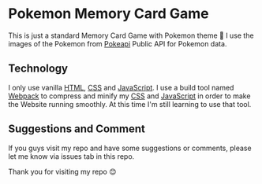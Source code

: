 # Pokemon Memory Card Game
This is just a standard Memory Card Game with Pokemon theme 🎉
I use the images of the Pokemon from [Pokeapi](https://pokeapi.co/) Public API for Pokemon data.

## Technology
I only use vanilla [HTML](https://developer.mozilla.org/en-US/docs/Web/HTML), [CSS](https://developer.mozilla.org/en-US/docs/Web/HTML) and [JavaScript](https://developer.mozilla.org/en-US/docs/Web/JavaScript).
I use a build tool named [Webpack](https://webpack.js.org/) to compress and minify my [CSS](https://developer.mozilla.org/en-US/docs/Web/HTML) and [JavaScript](https://developer.mozilla.org/en-US/docs/Web/JavaScript) in order to make the Website running smoothly.
At this time I'm still learning to use that tool.

## Suggestions and Comment
If you guys visit my repo and have some suggestions or comments, please let me know via issues tab in this repo.

Thank you for visiting my repo 😊